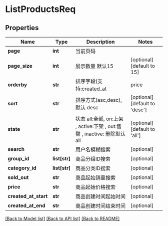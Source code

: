 # ListProductsReq

## Properties
Name | Type | Description | Notes
------------ | ------------- | ------------- | -------------
**page** | **int** |  当前页码 | 
**page_size** | **int** |  展示数量 默认15 | [optional] [default to 15]
**orderby** | **str** |  排序字段(支持:created_at|price|stock|sold_out),默认 created_at | [optional] [default to 'created_at']
**sort** | **str** |  排序方式(asc,desc), 默认 desc | [optional] [default to 'desc']
**state** | **str** |  状态  all:全部, on:上架 , active:下架 , out:售罄 ,  inactive: 删除默认 all | [optional] [default to 'all']
**search** | **str** |  用户名模糊搜索 | [optional] 
**group_id** | **list[str]** |  商品分组ID搜索 | [optional] 
**category_id** | **list[str]** |  商品分类ID搜索 | [optional] 
**sold_out** | **str** |  商品起始销量搜索 | [optional] 
**price** | **str** |  商品起始价格搜索 | [optional] 
**created_at_start** | **str** |  商品创建时间起始时间 | [optional] 
**created_at_end** | **str** |  商品创建时间结束时间 | [optional] 

[[Back to Model list]](../README.md#documentation-for-models) [[Back to API list]](../README.md#documentation-for-api-endpoints) [[Back to README]](../README.md)

